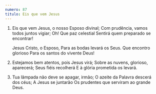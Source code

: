 ```yaml
---
numero: 87
titulo: Eis que vem Jesus
---
```

1. Eis que vem Jesus, o nosso Esposo divinal;
   Com prudência, vamos todos juntos vigiar;
   Oh! Que paz celestial
   Sentirá quem preparado se encontrar!

   Jesus Cristo, o Esposo,
   Para as bodas levará os Seus.
   Que encontro glorioso
   Para os santos do vivente Deus!

2. Estejamos bem atentos, pois Jesus virá;
   Sobre as nuvens, glorioso, aparecerá;
   Seus fiéis recolherá
   E à glória prometida os levará.

3. Tua lâmpada não deve se apagar, irmão;
   O azeite da Palavra descerá dos céus;
   A Jesus se juntarão
   Os prudentes que serviram ao grande Deus.
